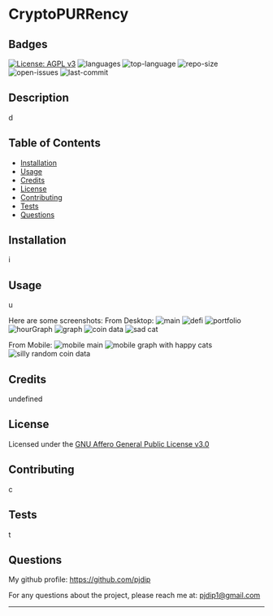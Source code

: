 # CryptoPURRency

## Badges

[![License: AGPL v3](https://img.shields.io/badge/License-AGPL%20v3-blue.svg)](https://www.gnu.org/licenses/agpl-3.0)
![languages](https://img.shields.io/github/languages/count/pjdip/CryptoPURRency)
![top-language](https://img.shields.io/github/languages/top/pjdip/CryptoPURRency)
![repo-size](https://img.shields.io/github/repo-size/pjdip/CryptoPURRency)
![open-issues](https://img.shields.io/github/issues-raw/pjdip/CryptoPURRency)
![last-commit](https://img.shields.io/github/last-commit/pjdip/CryptoPURRency)

## Description

d

## Table of Contents

* [Installation](#installation)
* [Usage](#usage)
* [Credits](#credits)
* [License](#license)
* [Contributing](#contributing)
* [Tests](#tests)
* [Questions](#questions)

## Installation

i

## Usage 

u

Here are some screenshots:
From Desktop:
![main](./assets/images/mainpage.png)
![defi](./assets/images/defi.png)
![portfolio](./assets/images/portfolio.png)
![hourGraph](./assets/images/hourGraph.png)
![graph](./assets/images/graph.png)
![coin data](./assets/images/bitcoin.png)
![sad cat](./assets/images/honey.png)

From Mobile:
![mobile main](./assets/images/mobile-main.png)
![mobile graph with happy cats](./assets/images/mobile-graph.png)
![silly random coin data](./assets/images/silly-random-mobile.png)

## Credits

undefined

## License

Licensed under the [GNU Affero General Public License v3.0](https://choosealicense.com/licenses/agpl-3.0/)

## Contributing

c

## Tests

t

## Questions

My github profile: https://github.com/pjdip

For any questions about the project, please reach me at: pjdip1@gmail.com    

---